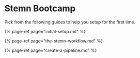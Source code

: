 # Stemn Bootcamp

Pick from the following guides to help you setup for the first time.

{% page-ref page="initial-setup.md" %}

{% page-ref page="the-stemn-workflow.md" %}

{% page-ref page="create-a-pipeline.md" %}



